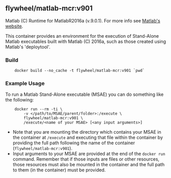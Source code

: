 ## flywheel/matlab-mcr:v901

Matlab (C) Runtime for MatlabR2016a (v.9.0.1). For more info see [Matlab's website](http://www.mathworks.com/products/compiler/mcr/).

This container provides an environment for the execution of Stand-Alone Matlab executables built with Matlab (C) 2016a, such as those created using Matlab's 'deploytool'.

### Build ###
```
    docker build --no_cache -t flywheel/matlab-mcr:v901 `pwd`
```

### Example Usage ###
To run a Matlab Stand-Alone executable (MSAE) you can do something like the following:
```
    docker run --rm -ti \
        -v </path/to/MSAE/parent/folder>:/execute \
        flywheel/matlab-mcr:v901 \
        /execute/<name of your MSAE> [<any input arguments>]
```

* Note that you are mounting the directory which contains your MSAE in the container at ```/execute``` and executing that file within the container by providing the full path following the name of the container (```flywheel/matlab-mcr:v901```).
* Input arguments to your MSAE are provided at the end of the ```docker run``` command. Remember that if those inputs are files or other resources, those resources must also be mounted in the container and the full path to them (in the container) must be provided.
